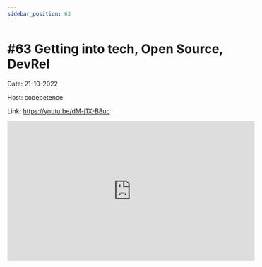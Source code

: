 ```yaml
---
sidebar_position: 63
---
```


# #63 Getting into tech, Open Source, DevRel

Date: 21-10-2022

Host: codepetence

Link: https://youtu.be/dM-j1X-B8uc

<iframe width="560" height="315" src="https://www.youtube.com/embed/dM-j1X-B8uc" title="YouTube video player" frameborder="0" allow="accelerometer; autoplay; clipboard-write; encrypted-media; gyroscope; picture-in-picture; web-share" allowfullscreen></iframe>